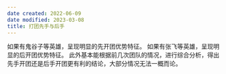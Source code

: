 ```yaml
---
date created: 2022-06-09
date modified: 2023-03-08
title: 打团先手与后手
---
```


如果有鬼谷子等英雄，呈现明显的先开团优势特征。
如果有张飞等英雄，呈现明显的后开团优势特征。
此外基本能根据前几次团队的情况，进行综合分析，得出先手开团还是后手开团更有利的结论，大部分情况无法一概而论。
